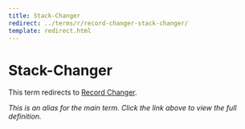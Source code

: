 ```yaml
---
title: Stack-Changer
redirect: ../terms/r/record-changer-stack-changer/
template: redirect.html
---
```


# Stack-Changer

This term redirects to [Record Changer](../terms/r/record-changer-stack-changer/).

*This is an alias for the main term. Click the link above to view the full definition.*
